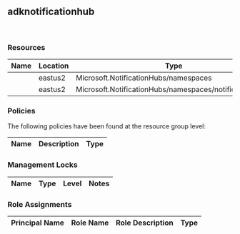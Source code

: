 
## adknotificationhub 
 
### Resources


| Name | Location | Type |
| --- | --- | --- |
|   | eastus2  | Microsoft.NotificationHubs/namespaces  |
|   | eastus2  | Microsoft.NotificationHubs/namespaces/notificationHubs  |

### Policies
The following policies have been found at the resource group level: 

| Name | Description | Type |
| --- | --- | --- |

### Management Locks


| Name | Type | Level | Notes |
| --- | --- | --- | --- |

### Role Assignments


| Principal Name | Role Name | Role Description | Type |
| --- | --- | --- | --- |
